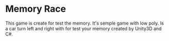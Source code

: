# Memory Race

This game is create for test the memory. It's semple game with low poly. Is a car turn left and right with for test your memory created by Unity3D and C#. 
